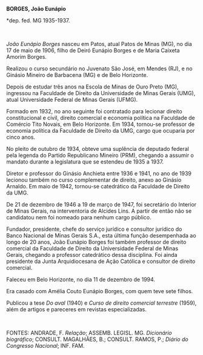 **BORGES, João Eunápio**

\*dep. fed. MG 1935-1937.

 

*João Eunápio Borges* nasceu em Patos, atual Patos de Minas (MG), no dia
17 de maio de 1906, filho de Deiró Eunápio Borges e de Maria Caixeta
Amorim Borges.

Realizou o curso secundário no Juvenato São José, em Mendes (RJ), e no
Ginásio Mineiro de Barbacena (MG) e de Belo Horizonte.

Depois de estudar três anos na Escola de Minas de Ouro Preto (MG),
ingressou na Faculdade de Direito da Universidade de Minas Gerais (UMG),
atual Universidade Federal de Minas Gerais (UFMG).

Formado em 1932, no ano seguinte foi contratado para lecionar direito
constitucional e civil, direito comercial e economia política na
Faculdade de Comércio Tito Novais, em Belo Horizonte. Em 1934, tornou-se
professor de economia política da Faculdade de Direito da UMG, cargo que
ocuparia por cinco anos.

No pleito de outubro de 1934, obteve uma suplência de deputado federal
pela legenda do Partido Republicano Mineiro (PRM), chegando a assumir o
mandato durante a legislatura que se estendeu de 1935 a 1937.

Diretor e professor do Ginásio Anchieta entre 1936 e 1941, no ano de
1939 lecionou também no curso complementar de direito, anexo ao Ginásio
Arnaldo. Em maio de 1942, tornou-se catedrático da Faculdade de Direito
da UMG.

De 21 de dezembro de 1946 a 19 de março de 1947, foi secretário do
Interior de Minas Gerais, na interventoria de Alcides Lins. A partir de
então não se candidatou nem foi nomeado para nenhum cargo público.

Fundador, presidente, chefe do serviço jurídico e consultor jurídico do
Banco Nacional de Minas Gerais S.A., esta última função desempenhada ao
longo de 20 anos, João Eunápio Borges foi também professor de direito
comercial da Faculdade de Direito da Universidade Federal de Minas
Gerais, chegando a professor catedrático dessa disciplina. Foi ainda
presidente da Junta Arquidiocesana de Ação Católica e consultor de
direito comercial.

Faleceu em Belo Horizonte, no dia 11 de dezembro de 1994.

Era casado com Amélia Couto Eunápio Borges, com quem teve sete filhos.

Publicou a tese *Do aval* (1940) e *Curso de direito comercial
terrestre* (1959), além de artigos e pareceres em revistas
especializadas.

 

FONTES: ANDRADE, F. *Relação*; ASSEMB. LEGISL. MG. *Dicionário
biográfico*; CONSULT. MAGALHÃES, B.; CONSULT. RAMOS, P.; *Diário do
Congresso Nacional*; INF. FAM.

 

